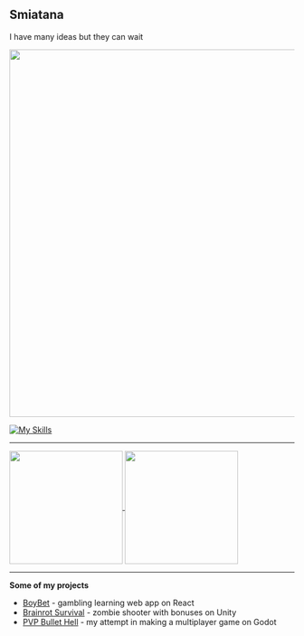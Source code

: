 ## Smiatana

I have many ideas but they can wait

<img src="https://github.com/user-attachments/assets/8451d353-b050-4550-b212-44264b6148da" width="650" />


[![My Skills](https://skillicons.dev/icons?i=js,react,vite,py,cs,dotnet,unity,godot,mysql,sqlite)](https://skillicons.dev)

---

<a href="https://github.com/anuraghazra/github-readme-stats">
  <img height=200 align="center" src="https://github-readme-stats.vercel.app/api?username=Smiatana&theme=omni" />
</a>
<a href="https://github.com/anuraghazra/convoychat">
  <img height=200 align="center" src="https://github-readme-stats.vercel.app/api/top-langs?username=Smiatana&layout=compact&langs_count=8&card_width=320&theme=omni" />
</a>

---

**Some of my projects**

- <a href="https://github.com/Smiatana/gambling">BoyBet</a> - gambling learning web app on React
- <a href="https://github.com/Smiatana/FPS">Brainrot Survival</a> - zombie shooter with bonuses on Unity
- <a href="https://github.com/Smiatana/pvpbullethell">PVP Bullet Hell</a> - my attempt in making a multiplayer game on Godot



